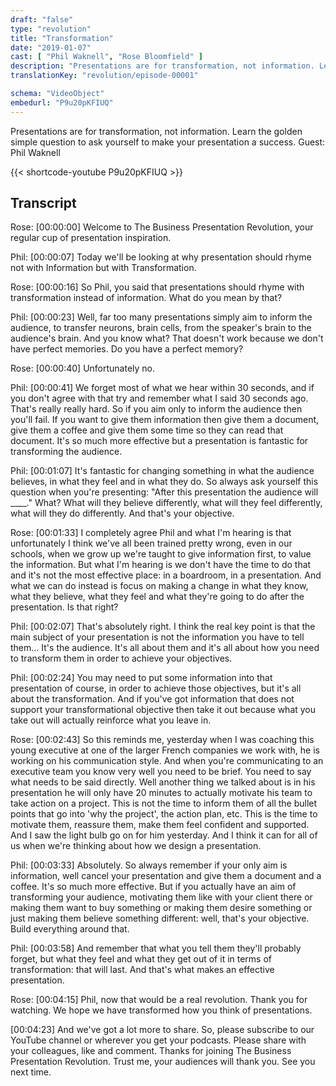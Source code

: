 ```yaml
---
draft: "false"
type: "revolution"
title: "Transformation"
date: "2019-01-07"
cast: [ "Phil Waknell", "Rose Bloomfield" ]
description: "Presentations are for transformation, not information. Learn the golden simple question to ask yourself to make your presentation a success. Guest: Phil Waknell"
translationKey: "revolution/episode-00001"

schema: "VideoObject"
embedurl: "P9u20pKFIUQ"
---
```


Presentations are for transformation, not information. Learn the golden simple question to ask yourself to make your presentation a success. Guest: Phil Waknell

{{< shortcode-youtube P9u20pKFIUQ >}}

## Transcript

Rose: [00:00:00] Welcome to The Business Presentation Revolution, your regular cup of presentation inspiration.  
 
 
Phil: [00:00:07] Today we'll be looking at why presentation should rhyme not with Information but with Transformation.  
 
 
Rose: [00:00:16] So Phil, you said that presentations should rhyme with transformation instead of information. What do you mean by that?  
 
 
Phil: [00:00:23] Well, far too many presentations simply aim to inform the audience, to transfer neurons, brain cells, from the speaker's brain to the audience's brain. And you know what? That doesn't work because we don't have perfect memories. Do you have a perfect memory?  
 
 
Rose: [00:00:40] Unfortunately no.  
 
 
Phil: [00:00:41] We forget most of what we hear within 30 seconds, and if you don't agree with that try and remember what I said 30 seconds ago. That's really really hard. So if you aim only to inform the audience then you'll fail. If you want to give them information then give them a document, give them a coffee and give them some time so they can read that document. It's so much more effective but a presentation is fantastic for transforming the audience.  
 
 
Phil: [00:01:07] It's fantastic for changing something in what the audience believes, in what they feel and in what they do. So always ask yourself this question when you're presenting: "After this presentation the audience will ____." What? What will they believe differently, what will they feel differently, what will they do differently. And that's your objective.  
 
 
Rose: [00:01:33] I completely agree Phil and what I'm hearing is that unfortunately I think we've all been trained pretty wrong, even in our schools, when we grow up we're taught to give information first, to value the information. But what I'm hearing is we don't have the time to do that and it's not the most effective place: in a boardroom, in a presentation. And what we can do instead is focus on making a change in what they know, what they believe, what they feel and what they're going to do after the presentation. Is that right?  
 
Phil: [00:02:07] That's absolutely right. I think the real key point is that the main subject of your presentation is not the information you have to tell them... It's the audience. It's all about them and it's all about how you need to transform them in order to achieve your objectives.  
 
Phil: [00:02:24] You may need to put some information into that presentation of course, in order to achieve those objectives, but it's all about the transformation. And if you've got information that does not support your transformational objective then take it out because what you take out will actually reinforce what you leave in.  
 
Rose: [00:02:43] So this reminds me, yesterday when I was coaching this young executive at one of the larger French companies we work with, he is working on his communication style. And when you're communicating to an executive team you know very well you need to be brief. You need to say what needs to be said directly. Well another thing we talked about is in his presentation he will only have 20 minutes to actually motivate his team to take action on a project. This is not the time to inform them of all the bullet points that go into 'why the project', the action plan, etc. This is the time to motivate them, reassure them, make them feel confident and supported. And I saw the light bulb go on for him yesterday. And I think it can for all of us when we're thinking about how we design a presentation.  
 
Phil: [00:03:33] Absolutely. So always remember if your only aim is information, well cancel your presentation and give them a document and a coffee. It's so much more effective. But if you actually have an aim of transforming your audience, motivating them like with your client there or making them want to buy something or making them desire something or just making them believe something different: well, that's your objective. Build everything around that.  
 
Phil: [00:03:58] And remember that what you tell them they'll probably forget, but what they feel and what they get out of it in terms of transformation: that will last. And that's what makes an effective presentation.  
 
Rose: [00:04:15] Phil, now that would be a real revolution. Thank you for watching. We hope we have transformed how you think of presentations.  
 
[00:04:23] And we've got a lot more to share. So, please subscribe to our YouTube channel or wherever you get your podcasts. Please share with your colleagues, like and comment. Thanks for joining The Business Presentation Revolution. Trust me, your audiences will thank you. See you next time.  